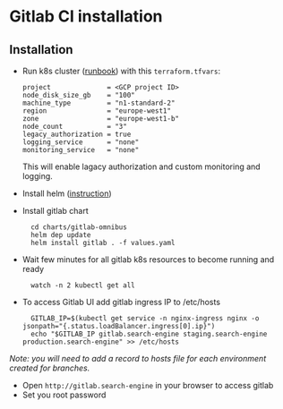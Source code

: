 # Gitlab CI installation

## Installation

- Run k8s cluster ([runbook](Terraform-runbook.md)) with this `terraform.tfvars`:

      project              = <GCP project ID>
      node_disk_size_gb    = "100"
      machine_type         = "n1-standard-2"
      region               = "europe-west1"
      zone                 = "europe-west1-b"
      node_count           = "3"
      legacy_authorization = true
      logging_service      = "none"
      monitoring_service   = "none"

  This will enable lagacy authorization and custom monitoring and logging.

- Install helm ([instruction](Helm-installation.md))
- Install gitlab chart

        cd charts/gitlab-omnibus
        helm dep update
        helm install gitlab . -f values.yaml

- Wait few minutes for all gitlab k8s resources to become running and ready

        watch -n 2 kubectl get all

- To access Gitlab UI add gitlab ingress IP to /etc/hosts

        GITLAB_IP=$(kubectl get service -n nginx-ingress nginx -o jsonpath="{.status.loadBalancer.ingress[0].ip}")
        echo "$GITLAB_IP gitlab.search-engine staging.search-engine production.search-engine" >> /etc/hosts

_Note: you will need to add a record to hosts file for each environment created for branches._

- Open `http://gitlab.search-engine` in your browser to access gitlab
- Set you root password
